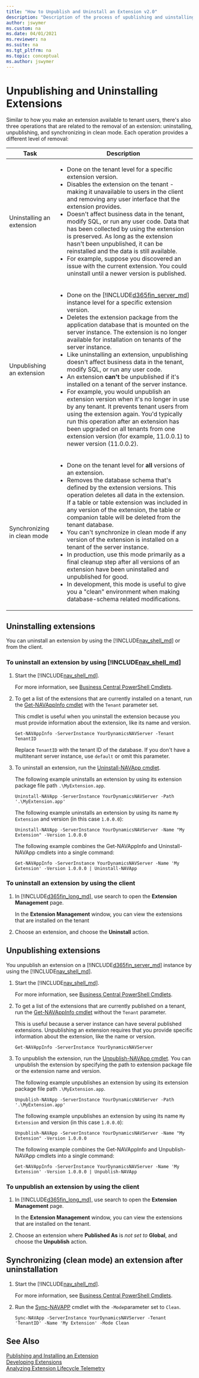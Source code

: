 ```yaml
---
title: "How to Unpublish and Uninstall an Extension v2.0"
description: "Description of the process of upublishing and uinstalling an extension"
author: jswymer
ms.custom: na
ms.date: 04/01/2021
ms.reviewer: na
ms.suite: na
ms.tgt_pltfrm: na
ms.topic: conceptual
ms.author: jswymer
---
```


# Unpublishing and Uninstalling Extensions

Similar to how you make an extension available to tenant users, there's also three operations that are related to the removal of an extension: uninstalling, unpublishing, and synchronizing in clean mode. Each operation provides a different level of removal:

|Task|Description|
|---------|-----------|
|Uninstalling an extension|<ul><li>Done on the tenant level for a specific extension version.</li><li>Disables the extension on the tenant - making it unavailable to users in the client and removing any user interface that the extension provides.</li><li>Doesn't affect business data in the tenant, modify SQL, or run any user code. Data that has been collected by using the extension is preserved. As long as the extension hasn't been unpublished, it can be reinstalled and the data is still available.</li><li>For example, suppose you discovered an issue with the current extension. You could uninstall until a newer version is published.</li></ul> |
|Unpublishing an extension |<ul><li>Done on the [!INCLUDE[d365fin_server_md](includes/d365fin_server_md.md)] instance level for a specific extension version.</li><li> Deletes the extension package from the application database that is mounted on the server instance. The extension is no longer available for installation on tenants of the server instance.</li><li> Like uninstalling an extension, unpublishing doesn't affect business data in the tenant, modify SQL, or run any user code.</li><li>An extension **can't** be unpublished if it's installed on a tenant of the server instance.</li><li>For example, you would unpublish an extension version when it's no longer in use by any tenant. It prevents tenant users from using the extension again. You'd typically run this operation after an extension has been upgraded on all tenants from one extension version (for example, 11.0.0.1) to newer version (11.0.0.2). </li></ul>|
|Synchronizing in clean mode |<ul><li>Done on the tenant level for **all** versions of an extension.</li><li>Removes the database schema that's defined by the extension versions. This operation deletes all data in the extension. If a table or table extension was included in any version of the extension, the table or companion table will be deleted from the tenant database.</li><li>You can't synchronize in clean mode if any version of the extension is installed on a tenant of the server instance.</li><li>In production, use this mode primarily as a final cleanup step after all versions of an extension have been uninstalled and unpublished for good.</li><li> In development, this mode is useful to give you a "clean" environment when making database-schema related modifications.</li></ul>|

<!--
-   *Uninstalling* an extension is done on the tenant level for a specific extension version. Uninstalling an extension essentially disables the extension on the tenant - making it unavailable to users in the client and removing any user interface that the extension provides. Uninstalling an extension doesn't affect business data in the tenant, modify SQL, or run any user code. Data that has been collected through the use of the extension is preserved. So as long as the extension hasn't been unpublished, it can be reinstalled and the data is still available. Uninstalling an extension can be useful, for example, if you discovered an issue with current extension, and you do not want it available to users until a newer version is published.  

-   *Unpublishing* an extension is done on the [!INCLUDE[d365fin_server_md](includes/d365fin_server_md.md)] instance level for a specific extension version. This deletes the extension package from the application database that is mounted on the server instance. This means that the extension is no longer available for installation on tenants of the server instance. Like uninstalling an extension, this doesn't affect business data in the tenant, modify SQL, or run any user code. 

    An extension **can't** be unpublished if it's installed on a tenant of the server instance. You would unpublish an extension version when it's no longer in use by any tenant, and you want to prevent tenants from using it again. This is typically the case after an extension has been upgraded from one extension version (for example, 11.0.0.1) to newer version (11.0.0.2) on all tenants. 

-   *Synchonizing in clean mode* of an extension is done on the tenant level for all versions of an extension. It removes the database schema that is defined extension versions, which deletes all data in the extension. In other words, if a table or table extension was included in any version of the extension, then the respective full or companion table will be deleted from the tenant database, and data in the table is lost.

You can't synchronize in clean mode if any version of the extension is installed on a tenant of the server instance.
 
In production, this should primarily be done as a final cleanup step after all versions of an extension have been uninstalled and unpublished for good. During extension development, this can be useful in order to give the developer a "clean" environment when creating database schema related modifications (table extensions, tables). 
-->
## Uninstalling extensions
You can uninstall an extension by using the [!INCLUDE[nav_shell_md](includes/nav_shell_md.md)] or from the client. 

### To uninstall an extension by using [!INCLUDE[nav_shell_md](includes/nav_shell_md.md)] 

1. Start the [!INCLUDE[nav_shell_md](includes/nav_shell_md.md)]. 

    For more information, see [Business Central PowerShell Cmdlets](/powershell/business-central/overview).
2. To get a list of the extensions that are currently installed on a tenant, run the [Get-NAVAppInfo cmdlet](/powershell/module/microsoft.dynamics.nav.apps.management/get-navappinfo) with the `Tenant` parameter set.

    This cmdlet is useful when you uninstall the extension because you must provide information about the extension, like its name and version. 

    ```
    Get-NAVAppInfo -ServerInstance YourDynamicsNAVServer -Tenant TenantID
    ```

    Replace `TenantID` with the tenant ID of the database. If you don't have a multitenant server instance, use `default` or omit this parameter. 

3. To uninstall an extension, run the [Uninstall-NAVApp cmdlet](/powershell/module/microsoft.dynamics.nav.apps.management/uninstall-navapp).

    The following example uninstalls an extension by using its extension package file path `.\MyExtension.app`. 

    ```  
    Uninstall-NAVApp -ServerInstance YourDynamicsNAVServer -Path '.\MyExtension.app'  
    ``` 

    The following example uninstalls an extension by using its name `My Extension` and version (in this case `1.0.0.0`):

    ```  
    Uninstall-NAVApp -ServerInstance YourDynamicsNAVServer -Name "My Extension" -Version 1.0.0.0
    ```  

    The following example combines the Get-NAVAppInfo and Uninstall-NAVApp cmdlets into a single command:

    ```  
    Get-NAVAppInfo -ServerInstance YourDynamicsNAVServer -Name 'My Extension' -Version 1.0.0.0 | Uninstall-NAVApp
    ```  

### To uninstall an extension by using the client  

1.  In [!INCLUDE[d365fin_long_md](includes/d365fin_long_md.md)], use search to open the **Extension Management** page.

    In the **Extension Management** window, you can view the extensions that are installed on the tenant 
2.  Choose an extension, and choose the **Uninstall** action.


## Unpublishing extensions
You unpublish an extension on a [!INCLUDE[d365fin_server_md](includes/d365fin_server_md.md)] instance by using the [!INCLUDE[nav_shell_md](includes/nav_shell_md.md)].


1.  Start the [!INCLUDE[nav_shell_md](includes/nav_shell_md.md)]. 

    For more information, see [Business Central PowerShell Cmdlets](/powershell/business-central/overview).

2. To get a list of the extensions that are currently published on a tenant, run the [Get-NAVAppInfo cmdlet](/powershell/module/microsoft.dynamics.nav.apps.management/get-navappinfo) without the `Tenant` parameter.
    
    This is useful because a server instance can have several published extensions. Unpublishing an extension requires that you provide specific information about the extension, like the name or version. 

    ```
    Get-NAVAppInfo -ServerInstance YourDynamicsNAVServer
    ```

3. To unpublish the extension, run the [Unpublish-NAVApp cmdlet](/powershell/module/microsoft.dynamics.nav.apps.management/unpublish-navapp). You can unpublish the extension by specifying the path to extension package file or the extension name and version.

    The following example unpublishes an extension by using its extension package file path `.\MyExtension.app`. 

    ```  
    Unpublish-NAVApp -ServerInstance YourDynamicsNAVServer -Path '.\MyExtension.app'  
    ``` 
    
    The following example unpublishes an extension by using its name `My Extension` and version (in this case `1.0.0.0`):

    ```  
    Unpublish-NAVApp -ServerInstance YourDynamicsNAVServer -Name "My Extension" -Version 1.0.0.0
    ```  

    The following example combines the Get-NAVAppInfo and Unpublish-NAVApp cmdlets into a single command:

    ```  
    Get-NAVAppInfo -ServerInstance YourDynamicsNAVServer -Name 'My Extension' -Version 1.0.0.0 | Unpublish-NAVApp
    ```
### To unpublish an extension by using the client  


1.  In [!INCLUDE[d365fin_long_md](includes/d365fin_long_md.md)], use search to open the **Extension Management** page.

    In the **Extension Management** window, you can view the extensions that are installed on the tenant. 
2.  Choose an extension where **Published As** is *not set to* **Global**, and choose the **Unpublish** action.

## Synchronizing (clean mode) an extension after uninstallation

1.  Start the [!INCLUDE[nav_shell_md](includes/nav_shell_md.md)]. 

    For more information, see [Business Central PowerShell Cmdlets](/powershell/business-central/overview).
2. Run the [Sync-NAVAPP](/powershell/module/microsoft.dynamics.nav.apps.management/sync-navapp) cmdlet with the `-Mode`parameter set to `Clean`.

    ```
    Sync-NAVApp -ServerInstance YourDynamicsNAVServer -Tenant 'TenantID' -Name 'My Extension' -Mode Clean
    ```

## See Also  
[Publishing and Installing an Extension](devenv-how-publish-and-install-an-extension-v2.md)  
[Developing Extensions](devenv-dev-overview.md)  
[Analyzing Extension Lifecycle Telemetry](../administration/telemetry-extension-lifecycle-trace.md)  
